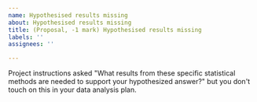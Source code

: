 ```yaml
---
name: Hypothesised results missing
about: Hypothesised results missing
title: (Proposal, -1 mark) Hypothesised results missing
labels: ''
assignees: ''

---
```


Project instructions asked "What results from these specific statistical methods are needed to support your hypothesized answer?" but you don't touch on this in your data analysis plan.
